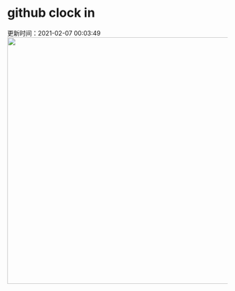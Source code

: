 # github clock in
更新时间：2021-02-07 00:03:49
 <img style="-webkit-user-select: none;margin: auto;cursor: zoom-in;" src="https://cn.bing.com/th?id=OHR.SuperbOwl_ZH-CN5028336455_1920x1080.jpg&rf=LaDigue_1920x1080.jpg&pid=hp" width="1004" height="564"> 